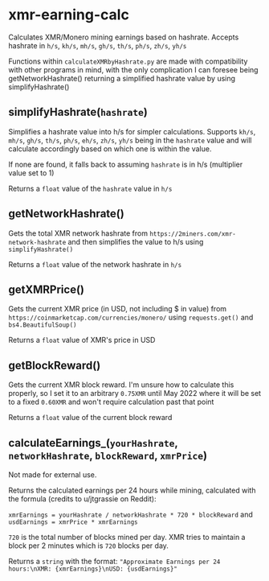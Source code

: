 # xmr-earning-calc
Calculates XMR/Monero mining earnings based on hashrate. Accepts hashrate in `h/s`, `kh/s`, `mh/s`, `gh/s`, `th/s`, `ph/s`, `zh/s`, `yh/s`

Functions within `calculateXMRbyHashrate.py` are made with compatibility with other programs in mind, with the only complication I can foresee being getNetworkHashrate() returning a
simplified hashrate value by using simplifyHashrate()

## simplifyHashrate(`hashrate`)

Simplifies a hashrate value into h/s for simpler calculations. 
Supports `kh/s`, `mh/s`, `gh/s`, `th/s`, `ph/s`, `eh/s`, `zh/s`, `yh/s` being in the `hashrate` value and will calculate accordingly based on which one is within the value. 

If none are found, it falls back to assuming `hashrate` is in h/s (multiplier value set to 1) 

Returns a `float` value of the `hashrate` value in `h/s`

## getNetworkHashrate()

Gets the total XMR network hashrate from `https://2miners.com/xmr-network-hashrate` and then simplifies the value to h/s using `simplifyHashrate()` 

Returns a `float` value of the network hashrate in `h/s`

## getXMRPrice()

Gets the current XMR price (in USD, not including $ in value) from `https://coinmarketcap.com/currencies/monero/` using `requests.get()` and `bs4.BeautifulSoup()` 

Returns a `float` value of XMR's price in USD

## getBlockReward()

Gets the current XMR block reward. 
I'm unsure how to calculate this properly, so I set it to an arbitrary `0.75XMR` until May 2022 where it will be set to a fixed `0.60XMR` and won't require calculation past that point 

Returns a `float` value of the current block reward

## calculateEarnings_(`yourHashrate`, `networkHashrate`, `blockReward`, `xmrPrice`)

Not made for external use.

Returns the calculated earnings per 24 hours while mining, calculated with the formula (credits to u/jtgrassie on Reddit): 

`xmrEarnings = yourHashrate / networkHashrate * 720 * blockReward` and `usdEarnings = xmrPrice * xmrEarnings`

`720` is the total number of blocks mined per day. XMR tries to maintain a block per 2 minutes which is `720` blocks per day. 

Returns a `string` with the format:
`"Approximate Earnings per 24 hours:\nXMR: {xmrEarnings}\nUSD: {usdEarnings}"`
